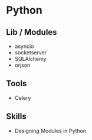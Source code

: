 # Python

## Lib / Modules
* asyncio
* socketserver
* SQLAlchemy
* orjson

## Tools
* Celery 

## Skills
* Designing Modules in Python
